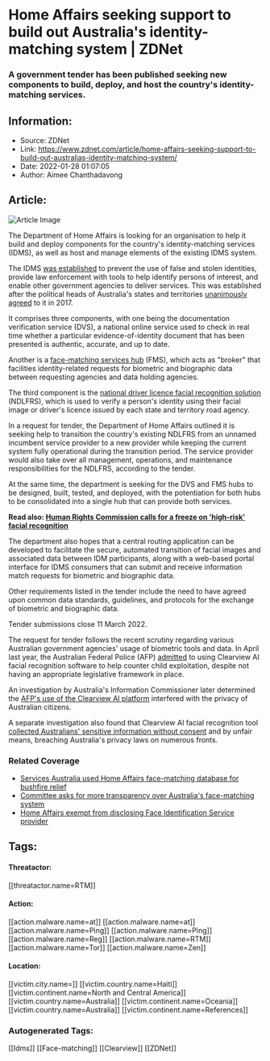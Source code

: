 # Home Affairs seeking support to build out Australia's identity-matching system | ZDNet
### A government tender has been published seeking new components to build, deploy, and host the country's identity-matching services.

## Information:
+ Source: ZDNet
+ Link: https://www.zdnet.com/article/home-affairs-seeking-support-to-build-out-australias-identity-matching-system/
+ Date: 2022-01-28 01:07:05
+ Author: Aimee Chanthadavong


## Article:
![Article Image](https://www.zdnet.com/a/img/resize/640b9c994b261942902ac90672b2faffd3a78911/2021/06/25/f794d6d9-9bda-4807-b5e2-eb048305b26b/identity-access-management.jpg?width=770&height=578&fit=crop&auto=webp)

The Department of Home Affairs is looking for an organisation to help it build and deploy components for the country's identity-matching services (IDMS), as well as host and manage elements of the existing IDMS system. 

The IDMS [was established](https://www.zdnet.com/article/legislation-for-australian-automated-facial-recognition-enters-parliament/) to prevent the use of false and stolen identities, provide law enforcement with tools to help identify persons of interest, and enable other government agencies to deliver services. This was established after the political heads of Australia's states and territories [unanimously agreed](https://www.zdnet.com/article/australian-national-security-coag-says-yes-to-facial-biometric-database/) to it in 2017. 

It comprises three components, with one being the documentation verification service (DVS), a national online service used to check in real time whether a particular evidence-of-identity document that has been presented is authentic, accurate, and up to date. 

Another is a [face-matching services hub](https://www.zdnet.com/article/australian-national-facial-biometric-matching-capability-to-maintain-privacy-safeguards/) (FMS), which acts as "broker" that facilities identity-related requests for biometric and biographic data between requesting agencies and data holding agencies. 

The third component is the [national driver licence facial recognition solution](https://www.zdnet.com/article/victorian-driver-licence-info-to-be-stored-in-federal-database/) (NDLFRS), which is used to verify a person's identity using their facial image or driver's licence issued by each state and territory road agency. 

In a request for tender, the Department of Home Affairs outlined it is seeking help to transition the country's existing NDLFRS from an unnamed incumbent service provider to a new provider while keeping the current system fully operational during the transition period. The service provider would also take over all management, operations, and maintenance responsibilities for the NDLFRS, according to the tender. 

At the same time, the department is seeking for the DVS and FMS hubs to be designed, built, tested, and deployed, with the potentiation for both hubs to be consolidated into a single hub that can provide both services. 






**Read also: [Human Rights Commission calls for a freeze on 'high-risk' facial recognition](https://www.zdnet.com/article/human-rights-body-calls-for-a-freeze-on-high-risk-facial-recognition/)** 

The department also hopes that a central routing application can be developed to facilitate the secure, automated transition of facial images and associated data between IDM participants, along with a web-based portal interface for IDMS consumers that can submit and receive information match requests for biometric and biographic data. 

Other requirements listed in the tender include the need to have agreed upon common data standards, guidelines, and protocols for the exchange of biometric and biographic data. 

Tender submissions close 11 March 2022. 

The request for tender follows the recent scrutiny regarding various Australian government agencies' usage of biometric tools and data. In April last year, the Australian Federal Police (AFP) [admitted](https://www.zdnet.com/article/afp-used-clearview-ai-facial-recognition-software-to-counter-child-exploitation/) to using Clearview AI facial recognition software to help counter child exploitation, despite not having an appropriate legislative framework in place.

An investigation by Australia's Information Commissioner later determined the [AFP's use of the Clearview AI platform](https://www.zdnet.com/article/oaic-determines-afp-trial-of-clearview-ai-interfered-with-privacy-of-australians/) interfered with the privacy of Australian citizens. 

A separate investigation also found that Clearview AI facial recognition tool [collected Australians' sensitive information without consent](https://www.zdnet.com/article/clearview-ai-slammed-for-breaching-australians-privacy-on-numerous-fronts/) and by unfair means, breaching Australia's privacy laws on numerous fronts. 

### Related Coverage

* [Services Australia used Home Affairs face-matching database for bushfire relief](https://www.zdnet.com/article/services-australia-used-home-affairs-face-matching-database-for-bushfire-relief/)
* [Committee asks for more transparency over Australia's face-matching system](https://www.zdnet.com/article/committee-asks-for-more-transparency-over-australias-face-matching-system/)
* [Home Affairs exempt from disclosing Face Identification Service provider](https://www.zdnet.com/article/home-affairs-exempt-from-disclosing-face-identification-service-provider/)





## Tags:

#### Threatactor:
[[threatactor.name=RTM]]

#### Action:
[[action.malware.name=at]] [[action.malware.name=at]] [[action.malware.name=Ping]] [[action.malware.name=Ping]] [[action.malware.name=Reg]] [[action.malware.name=RTM]] [[action.malware.name=Tor]] [[action.malware.name=Zen]]

#### Location:
[[victim.city.name=]] [[victim.country.name=Haiti]] [[victim.continent.name=North and Central America]] [[victim.country.name=Australia]] [[victim.continent.name=Oceania]] [[victim.country.name=Australia]] [[victim.continent.name=References]]

### Autogenerated Tags:
[[Idms]] [[Face-matching]] [[Clearview]] [[ZDNet]]

